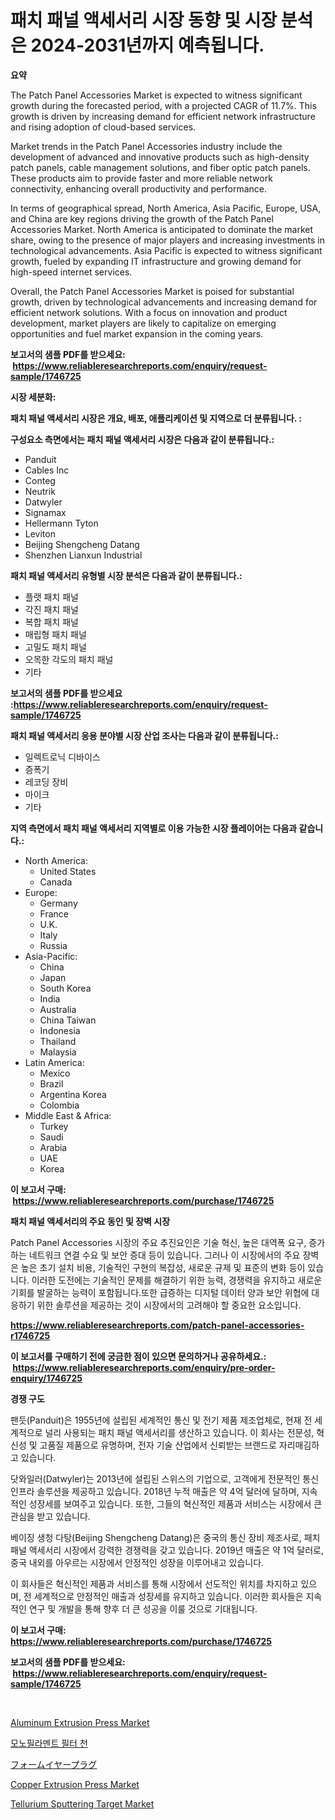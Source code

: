 <p><h1>패치 패널 액세서리 시장 동향 및 시장 분석은 2024-2031년까지 예측됩니다.</h1></p><p><strong>요약</strong></p>
<p><p>The Patch Panel Accessories Market is expected to witness significant growth during the forecasted period, with a projected CAGR of 11.7%. This growth is driven by increasing demand for efficient network infrastructure and rising adoption of cloud-based services.</p><p>Market trends in the Patch Panel Accessories industry include the development of advanced and innovative products such as high-density patch panels, cable management solutions, and fiber optic patch panels. These products aim to provide faster and more reliable network connectivity, enhancing overall productivity and performance.</p><p>In terms of geographical spread, North America, Asia Pacific, Europe, USA, and China are key regions driving the growth of the Patch Panel Accessories Market. North America is anticipated to dominate the market share, owing to the presence of major players and increasing investments in technological advancements. Asia Pacific is expected to witness significant growth, fueled by expanding IT infrastructure and growing demand for high-speed internet services.</p><p>Overall, the Patch Panel Accessories Market is poised for substantial growth, driven by technological advancements and increasing demand for efficient network solutions. With a focus on innovation and product development, market players are likely to capitalize on emerging opportunities and fuel market expansion in the coming years.</p></p>
<p><strong>보고서의 샘플 PDF를 받으세요: &nbsp;<a href="https://www.reliableresearchreports.com/enquiry/request-sample/1746725">https://www.reliableresearchreports.com/enquiry/request-sample/1746725</a></strong></p>
<p><strong>시장 세분화:</strong></p>
<p><strong> 패치 패널 액세서리 시장은 개요, 배포, 애플리케이션 및 지역으로 더 분류됩니다. :</strong></p>
<p><strong>구성요소 측면에서는 패치 패널 액세서리 시장은 다음과 같이 분류됩니다.:</strong></p>
<p><ul><li>Panduit</li><li>Cables Inc</li><li>Conteg</li><li>Neutrik</li><li>Datwyler</li><li>Signamax</li><li>Hellermann Tyton</li><li>Leviton</li><li>Beijing Shengcheng Datang</li><li>Shenzhen Lianxun Industrial</li></ul></p>
<p><strong> 패치 패널 액세서리 유형별 시장 분석은 다음과 같이 분류됩니다.:</strong></p>
<p><ul><li>플랫 패치 패널</li><li>각진 패치 패널</li><li>복합 패치 패널</li><li>매립형 패치 패널</li><li>고밀도 패치 패널</li><li>오목한 각도의 패치 패널</li><li>기타</li></ul></p>
<p><strong>보고서의 샘플 PDF를 받으세요 :<a href="https://www.reliableresearchreports.com/enquiry/request-sample/1746725">https://www.reliableresearchreports.com/enquiry/request-sample/1746725</a></strong></p>
<p><strong> 패치 패널 액세서리 응용 분야별 시장 산업 조사는 다음과 같이 분류됩니다.:</strong></p>
<p><ul><li>일렉트로닉 디바이스</li><li>증폭기</li><li>레코딩 장비</li><li>마이크</li><li>기타</li></ul></p>
<p><strong>지역 측면에서 패치 패널 액세서리 지역별로 이용 가능한 시장 플레이어는 다음과 같습니다.:</strong></p>
<p><ul>
    <li>
        North America:
        <ul>
            <li>United States</li>
            <li>Canada</li>
        </ul>
    </li>
    <li>
        Europe:
        <ul>
            <li>Germany</li>
            <li>France</li>
            <li>U.K.</li>
            <li>Italy</li>
            <li>Russia</li>
        </ul>
    </li>
    <li>
        Asia-Pacific:
        <ul>
            <li>China</li>
            <li>Japan</li>
            <li>South Korea</li>
            <li>India</li>
            <li>Australia</li>
            <li>China Taiwan</li>
            <li>Indonesia</li>
            <li>Thailand</li>
            <li>Malaysia</li>
        </ul>
    </li>
    <li>
        Latin America:
        <ul>
            <li>Mexico</li>
            <li>Brazil</li>
            <li>Argentina Korea</li>
            <li>Colombia</li>
        </ul>
    </li>
    <li>
        Middle East & Africa:
        <ul>
            <li>Turkey</li>
            <li>Saudi</li>
            <li>Arabia</li>
            <li>UAE</li>
            <li>Korea</li>
        </ul>
    </li>
    </ul></p>
<p><strong>이 보고서 구매: &nbsp;<a href="https://www.reliableresearchreports.com/purchase/1746725">https://www.reliableresearchreports.com/purchase/1746725</a></strong></p>
<p><strong>패치 패널 액세서리의 주요 동인 및 장벽 시장</strong></p>
<p><p>Patch Panel Accessories 시장의 주요 추진요인은 기술 혁신, 높은 대역폭 요구, 증가하는 네트워크 연결 수요 및 보안 증대 등이 있습니다. 그러나 이 시장에서의 주요 장벽은 높은 초기 설치 비용, 기술적인 구현의 복잡성, 새로운 규제 및 표준의 변화 등이 있습니다. 이러한 도전에는 기술적인 문제를 해결하기 위한 능력, 경쟁력을 유지하고 새로운 기회를 발굴하는 능력이 포함됩니다.또한 급증하는 디지털 데이터 양과 보안 위협에 대응하기 위한 솔루션을 제공하는 것이 시장에서의 고려해야 할 중요한 요소입니다.</p></p>
<p><strong><a href="https://www.reliableresearchreports.com/patch-panel-accessories-r1746725">https://www.reliableresearchreports.com/patch-panel-accessories-r1746725</a></strong></p>
<p><strong>이 보고서를 구매하기 전에 궁금한 점이 있으면 문의하거나 공유하세요.: &nbsp;<a href="https://www.reliableresearchreports.com/enquiry/pre-order-enquiry/1746725">https://www.reliableresearchreports.com/enquiry/pre-order-enquiry/1746725</a></strong></p>
<p><strong>경쟁 구도</strong></p>
<p><p>팬듯(Panduit)은 1955년에 설립된 세계적인 통신 및 전기 제품 제조업체로, 현재 전 세계적으로 널리 사용되는 패치 패널 액세서리를 생산하고 있습니다. 이 회사는 전문성, 혁신성 및 고품질 제품으로 유명하며, 전자 기술 산업에서 신뢰받는 브랜드로 자리매김하고 있습니다.</p><p>닷와일러(Datwyler)는 2013년에 설립된 스위스의 기업으로, 고객에게 전문적인 통신 인프라 솔루션을 제공하고 있습니다. 2018년 누적 매출은 약 4억 달러에 달하며, 지속적인 성장세를 보여주고 있습니다. 또한, 그들의 혁신적인 제품과 서비스는 시장에서 큰 관심을 받고 있습니다.</p><p>베이징 생청 다탕(Beijing Shengcheng Datang)은 중국의 통신 장비 제조사로, 패치 패널 액세서리 시장에서 강력한 경쟁력을 갖고 있습니다. 2019년 매출은 약 1억 달러로, 중국 내외를 아우르는 시장에서 안정적인 성장을 이루어내고 있습니다.</p><p>이 회사들은 혁신적인 제품과 서비스를 통해 시장에서 선도적인 위치를 차지하고 있으며, 전 세계적으로 안정적인 매출과 성장세를 유지하고 있습니다. 이러한 회사들은 지속적인 연구 및 개발을 통해 향후 더 큰 성공을 이룰 것으로 기대됩니다.</p></p>
<p><strong>이 보고서 구매: &nbsp; <a href="https://www.reliableresearchreports.com/purchase/1746725">https://www.reliableresearchreports.com/purchase/1746725</a></strong></p>
<p><strong>보고서의 샘플 PDF를 받으세요: &nbsp;<a href="https://www.reliableresearchreports.com/enquiry/request-sample/1746725">https://www.reliableresearchreports.com/enquiry/request-sample/1746725</a></strong><strong></strong></p>
<p>&nbsp;</p>
<p><p><a href="https://github.com/derrinmiltonellis35gcl/Market-Research-Report-List-2/blob/main/aluminum-extrusion-press-market.md">Aluminum Extrusion Press Market</a></p><p><a href="https://medium.com/@dinty11332244/%EB%AA%A8%EB%85%B8%ED%95%84%EB%9D%BC%EB%A9%98%ED%8A%B8-%ED%95%84%ED%84%B0-%EC%B2%9C-%EC%8B%9C%EC%9E%A5-%EC%84%B1%EA%B3%B5%EC%A0%81%EC%9D%B8-%EB%B9%84%EC%A6%88%EB%8B%88%EC%8A%A4-%EC%A0%84%EB%9E%B5%EC%9D%98-%ED%95%B5%EC%8B%AC-%EC%9A%94%EC%86%8C-%EC%98%88%EC%B8%A1-2031%EB%85%84%EA%B9%8C%EC%A7%80-31fe686778f7">모노필라멘트 필터 천</a></p><p><a href="https://medium.com/@oliveyew35/%E6%B3%A1%E7%8A%B6%E3%82%A4%E3%83%A4%E3%83%BC%E3%83%97%E3%83%A9%E3%82%B0%E5%B8%82%E5%A0%B4-2031%E5%B9%B4%E3%81%BE%E3%81%A7%E3%81%AE%E3%83%88%E3%83%AC%E3%83%B3%E3%83%89-%E4%BA%88%E6%B8%AC-%E7%AB%B6%E4%BA%89%E5%88%86%E6%9E%90-c55a052162ca">フォームイヤープラグ</a></p><p><a href="https://github.com/Sherrillcrooksxa8i18ucf2m/Market-Research-Report-List-2/blob/main/copper-extrusion-press-market.md">Copper Extrusion Press Market</a></p><p><a href="https://www.linkedin.com/pulse/tellurium-sputtering-target-market-research-report-unlocks-znaac?trackingId=VeHGb%2F%2Fs%2B3k231uX5kfIVw%3D%3D">Tellurium Sputtering Target Market</a></p></p>